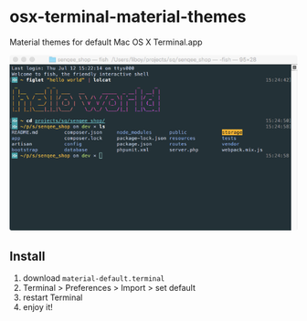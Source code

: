 # osx-terminal-material-themes
Material themes for default Mac OS X Terminal.app

![avatar](https://raw.githubusercontent.com/liboysoft/osx-terminal-material-themes/master/screenshot.png)

## Install

1. download `material-default.terminal`
2. Terminal > Preferences > Import > set default
3. restart Terminal
4. enjoy it!